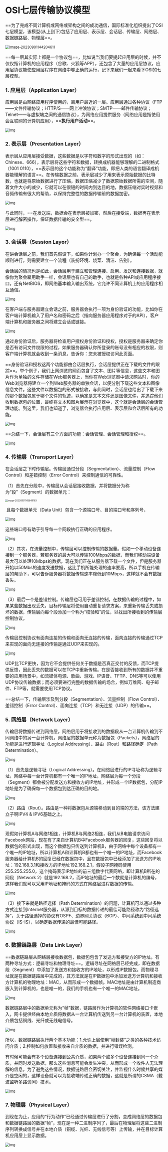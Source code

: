 # OSI七层传输协议模型

​        ==为了完成不同计算机或网络或架构之间的成功通信，国际标准化组织提出了OSI七层模型，该模型(从上到下)包括了应用层、表示层、会话层、传输层、网络层、数据链路层、物理层==。

<img src="C:\Users\倪瑞\AppData\Roaming\Typora\typora-user-images\image-20230901144204611.png" alt="image-20230901144204611" style="zoom: 80%;" />

​        ==每一层其实际上都是一个协议包==，比如说当我们要提起应用层的时候，并不仅仅指计算机的应用程序（谷歌、火狐等APP），还包含了大量的应用层协议，应用层协议能使应用层程序在网络中够正确的运行，记下来我们一起来看下OSI的七层模型。

### 1. 应用层（Application Layer）

​         应用层是由网络应用程序使用的，离用户最近的一层。应用层通过各种协议（FTP——文件传输协议；HTTP/S——网上冲浪协议；SMTP——邮件传输协议；Telnet——与虚拟端之间的通信协议），为网络应用提供服务（网络应用是指使用会互联网的计算机应用），==**执行用户活动**==。

<img src="https://pic3.zhimg.com/v2-f9bba83371f1c5e1f6dc038121874616_r.jpg" alt="img" style="zoom:80%;" />

### 2. 表示层（Presentation Layer）

表示层从应用层接受数据，这些数据是以字符和数字的形式出现的（如：Chinese、666），表示层将这些字符和数据，转换成机器能够理解的二进制格式（1001 0110），==表示层的这个功能称为“翻译”功能，即把人类的语言翻译成机器能理解的语言==。在传输数据之前，表示层减少了用来表示原始数据的比特数，也就是将原始数据进行了压缩，数据压缩减少了数据原始数据所需的空间，随着文件大小的减少，它就可以在很短的时间内到达目的地，数据压缩对实时视频和音频传输有很大的帮助，以保持完整性的数据传输前的数据加密。

<img src="https://pic1.zhimg.com/v2-cf8307be4afee49b6bcb661c3494ffc8_r.jpg" alt="img" style="zoom:80%;" />

与此同时，==在发送端，数据会在表示层被加密，然后在接受端，数据再在表示层进行解密操作，保证数据传输的安全型==。

<img src="https://pic3.zhimg.com/v2-c892fedc700269c1109bb35d61317ad2_r.jpg" alt="img" style="zoom:80%;" />

### 3. 会话层（Session Layor）

​         在讲会话层之前，我们首先假设下，如果你计划办一个聚会，为确保每一个活动能顺利进行，则需要建立一个流程（装扮环境、烧菜、清洁、告别）。

​          会话层的情况也是如此，会话层用于建立和管理连接、启用、发送和连接数据，就像你为聚会雇用助手一样，会话层也有自己的助手，也就是各种API或应用程序接口，还有NetBIOS，即网络基本输入输出系统，它允许不同计算机上的应用程序相互通信。

<img src="https://pic3.zhimg.com/v2-1ba9a4d55bc1e256cabc483b2db0792a_r.jpg" alt="img" style="zoom:80%;" />

在客户端与服务器建立会话之前，服务器会执行一项为身份验证的功能，比如你在客户端计算机输入了用户名和密码之后（指向服务器应用程序对于的API），客户端计算机和服务器之间将建立会话或链接。

<img src="https://pic1.zhimg.com/v2-9352a9270c4b8b6b3ccdfe6170a1f8d4_r.jpg" alt="img" style="zoom:80%;" />

​        通过身份验证后，服务器将检查用户授权身份验证和授权，授权是服务器来确定你是否有访问文件权限的过程，如果服务器确认你所登录的账号没有相应的权限，则客户端计算机就会收到一条消息，告诉你：您未被授权访问此页面。

​        ==身份验证和授权这两个功能都由会话层执行，会话层提供正在下载的文件的跟踪==。举个例子，我们上网浏览的网页包含了文本、图片等信息，这些文本和图片作为单独的文件存储在Web服务器上，当你在Web浏览器中请求网站时，你的Web浏览器将建立一个到Web服务器的单独会话，以便分别下载这些文本和图像信息文件。这些文件以数据包的形式被接收，与此同时，会话层也给出了下载下来的那个数据包属于哪个文件的轨迹，以确定是文本文件还是图像文件，并追踪他们收到数据包的位置，最终将文本和图片展示在浏览器中，这个就是会话层的会话管理功能。到这里，我们也知道了，浏览器会执行应用层、表示层和会话层所有的功能。

<img src="https://pic1.zhimg.com/v2-f5b86cebae9d9ca24f670aeccdf0f030_r.jpg" alt="img" style="zoom:80%;" />

==总结一下，会话层有三个方面的功能：会话管理、会话管理和授权==。

<img src="https://pic1.zhimg.com/v2-56fb685108ab139605830dc347ca61d0_r.jpg" alt="img" style="zoom:80%;" />

### 4. 传输层（Transport Layer）

在会话层之下时传输层。传输层通过分段（Segmentation）、流量控制（Flow Control）和差错控制（Error Control）来控制通信的可靠性。

（1）首先在分段中，传输层从会话层接收数据，并将数据分为称为“段”（Segment）的数据单元：

<img src="C:\Users\倪瑞\AppData\Roaming\Typora\typora-user-images\image-20230901145649183.png" alt="image-20230901145649183" style="zoom:50%;" />

​         且每个数据单元（Data Unit）包含一个源端口号、目的端口号和序列号，

<img src="https://pic3.zhimg.com/v2-51462f4237cf8c9a72cf7c0389c8801e_r.jpg" alt="img" style="zoom:80%;" />

这些端口号有助于引导每一个网段执行正确的应用程序。

<img src="https://pic2.zhimg.com/v2-a6ce88ff998a90672721a5143b71d185_r.jpg" alt="img" style="zoom:80%;" />

（2）其次，在流量控制中，传输层可以控制传输的数据量。假如一个移动设备连接到一个服务器，若服务器的最大可以传输100Mbps的数据，而我们移动端设备最大可以处理10Mbps的数据，现在我们正在从服务器下载一个文件，但是服务器开始以50Mbs的速度发送数据，这比手机所能处理的速率要高，所以手机在传输层的帮助下，可以告诉服务器将数据传输速率降低到10Mbps，这样就不会有数据丢失。

<img src="https://pic1.zhimg.com/v2-e06668381b5fc9aefb2c5991648ae3c0_r.jpg" alt="img" style="zoom:80%;" />

（3）最后一个是差错控制。传输层也可用于差错控制，在数据传输的过程中，如果某些数据出现丢失，目标传输层将使用自动重复请求方案，来重新传输丢失或损坏的数据，传输层向每个段添加一个称为“校验和”的位，以找出所接收到的传输层控制协议。

<img src="https://pic3.zhimg.com/v2-3dfb1b1238417dfc39fb35bddc397f7e_r.jpg" alt="img" style="zoom:80%;" />

传输层控制协议有面向连接的传输和面向无连接的传输，面向连接的传输通过TCP来实现的面向无连接的传输是通过UDP来实现的。

<img src="https://pic1.zhimg.com/v2-e24e713962fb63616bb093c44e81517c_r.jpg" alt="img" style="zoom:80%;" />

UDP比TCP更快，因为它不会提供任何关于数据是否真正交付的反馈，而TCP提供反馈，因此丢失的数据可以在TCP中重新传输。在是否接收到所有的数据并不重要的应用场景中，如流媒体电源、歌曲、游戏、IP语音、TFTP、DNS等可以使用UDP协议传输数据；而必须要进行完整的数据传输的场合，例如万维网、电子邮件、FTP等，就需要使用TCP协议。

==总结一下，传输层涉及到分段（Segmentation）、流量控制（Flow Control）、差错控制（Error Control）、面向连接（TCP）和无连接（UDP）的传输==。

### 5. 网络层（Network Layer）

传输层将数据传递到网络层，网络层用于将接收到的数据段从一台计算机传输到不同网络中的另一台计算机，网络层的数据单元称为数据包（Packets），网络层的功能是进行逻辑寻址（Logical Addressing）、路由（Rout）和路径确定（Path Determination）。

<img src="https://pic1.zhimg.com/v2-2b03009d119e245d9923a25ea9b3181c_r.jpg" alt="img" style="zoom:80%;" />

（1）首先是逻辑寻址（Logical Addressing）。在网络层进行的IP寻址称为逻辑寻址，网络中每一台计算机都有一个唯一的IP地址，网络层为每一个分段（Segment）都会被分配发送方和接收方的IP地址，并形成一个IP数据包，分配IP地址是为了确保每一个数据包到达正确的目的地。

<img src="https://pic1.zhimg.com/v2-9c5adadd09422e84b486cff00e1bb7b4_r.jpg" alt="img" style="zoom:80%;" />

（2）路由（Rout）。路由是一种将数据包从源端移动到目的端的方法，该方法建立子啊IPV4 & IPV6基础之上。

<img src="https://pic4.zhimg.com/v2-f0334aaeee4b3e31563a042a975efe3b_r.jpg" alt="img" style="zoom:80%;" />

现假如计算机A与网络1相连，计算机B与网络2相连，我们从B电脑请求访问Facebook网站，现在有了来自计算机B中Facebook服务器的回复，这些回复将以数据包的形式出现，而这个数据包只传送到计算机B，由于网络中每个设备都有一个唯一的IP地址，所以计算机A和计算机B都也有一个唯一的IP地址，而Facebook服务器给计算机B的回复已经在数据包中，且在数据包中已经添加了发送方的IP地址：192.168.3.1和接收方的IP地址192.168.2.1，假设子网掩码使用255.255.255.0，这个掩码表示IP地址的前三组数字代表网络，即计算机B所在的网段（Network 2）就是192.168.2，而IP地址的最后一个数就是计算机的编号，这样我们就可以采用IP地址和掩码的方式在网络层进程数据的传输。

<img src="https://pic4.zhimg.com/v2-13a3b3b4290eee0f277e4d8c9fa55eb3_r.jpg" alt="img" style="zoom:80%;" />

（3）接下来就是路径选择（Path Determination）的问题，计算机可以通过多种方式连接到Internet服务器，从源到目标的数据传递的最佳可能路径称为“路径选择”，关于路径选择的协议有OSPF、边界网关协议（BGP）、中间系统到中间系统协议（IS-IS），以确定数据传递的最佳可能路径。

<img src="https://pic1.zhimg.com/v2-3a8631f027f9810e20c0c5753cec52f8_r.jpg" alt="img" style="zoom:80%;" />

### 6. 数据链路层（Data Link Layer）

==数据链路层从网络层接收数据包，数据包包含了发送方和接受方的IP地址。有两种寻址方式：逻辑寻址和物理寻址==。逻辑寻址在网络层已经完成，即在数据段（Segment）中添加了发送方和接收方的IP地址，以形成IP数据包。而物理寻址就是在数据链路层中完成的，其方法就是在IP数据包中添加发送方计算机和接收方计算机的物理地址：MAC，从而形成一个数据帧。MAC地址是由计算机制造商嵌入到计算机的，也是唯一的，我们的手机也有一个唯一的MAC地址。

<img src="https://pic4.zhimg.com/v2-bec211c8eab3dcf7ea8e8742c46a16c7_r.jpg" alt="img" style="zoom:80%;" />

数据链路层中的数据单元称为“帧”数据，链路层作为计算机的软件网络接口卡嵌入，网卡提供经由本地介质将数据从一台计算机传送到另一台计算机的装置，本地介质包括铜线、光纤或无线电信号。

<img src="https://pic2.zhimg.com/v2-9f6282593f731095c8b01599ba5ad3f1_r.jpg" alt="img" style="zoom:80%;" />

所以，数据链路层执行两个基本功能：1.允许上层使用“帧封装”之类的各种技术访问介质；2.控制如何放置和接收来自介质的数据，并进行错误检测。

有时候可能会有多个设备连接到公共介质，如果两个或多个设备连接到同一个介质，并同时发送数据，那么这些消息可能会发生冲突，从而形成一个收件人无法理解的信息，为了避免这些情况，数据链路层会密切关注，并监视什么时候共享的媒介是空闲的，这样设备就可以为接收端传递正确的数据，这就是所谓的CSMA（载波监听多路访问）技术。

<img src="https://pic1.zhimg.com/v2-08c27e18439ac2e7bdf0f773c9c92c34_r.jpg" alt="img" style="zoom:80%;" />

### 7. 物理层（Physical Layer）

到现在为止，应用的“行为动作”已经通过传输层进行了分割，变成网络层的数据包和数据链路层的数据“帧”，现在是一种二进制序列了，最后在物理层将这些二进制序列转换成信号并在本地介质（铜缆、光纤、无线信号等）上传输，并在目标计算机应用层上显示数据。

<img src="https://pic3.zhimg.com/v2-1969916e8bb505609bcfa87aca5ca5a2_r.jpg" alt="img" style="zoom:80%;" />